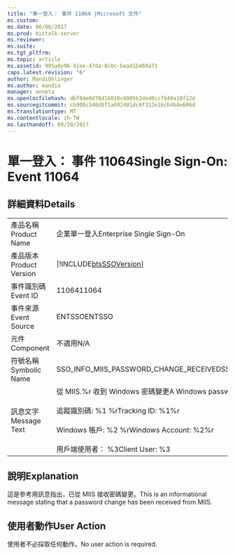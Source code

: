 ```yaml
---
title: "單一登入： 事件 11064 |Microsoft 文件"
ms.custom: 
ms.date: 06/08/2017
ms.prod: biztalk-server
ms.reviewer: 
ms.suite: 
ms.tgt_pltfrm: 
ms.topic: article
ms.assetid: 995a8e96-41ee-47da-8c0c-bead1b469a71
caps.latest.revision: "6"
author: MandiOhlinger
ms.author: mandia
manager: anneta
ms.openlocfilehash: dbf04e0d78d16010c6005b2ded0ccf640a10f12d
ms.sourcegitcommit: cb908c540d8f1a692d01dc8f313e16cb4b4e696d
ms.translationtype: MT
ms.contentlocale: zh-TW
ms.lasthandoff: 09/20/2017
---
```

# <a name="single-sign-on-event-11064"></a><span data-ttu-id="bbeac-102">單一登入： 事件 11064</span><span class="sxs-lookup"><span data-stu-id="bbeac-102">Single Sign-On: Event 11064</span></span>
## <a name="details"></a><span data-ttu-id="bbeac-103">詳細資料</span><span class="sxs-lookup"><span data-stu-id="bbeac-103">Details</span></span>  
  
|||  
|-|-|  
|<span data-ttu-id="bbeac-104">產品名稱</span><span class="sxs-lookup"><span data-stu-id="bbeac-104">Product Name</span></span>|<span data-ttu-id="bbeac-105">企業單一登入</span><span class="sxs-lookup"><span data-stu-id="bbeac-105">Enterprise Single Sign-On</span></span>|  
|<span data-ttu-id="bbeac-106">產品版本</span><span class="sxs-lookup"><span data-stu-id="bbeac-106">Product Version</span></span>|[!INCLUDE[btsSSOVersion](../includes/btsssoversion-md.md)]|  
|<span data-ttu-id="bbeac-107">事件識別碼</span><span class="sxs-lookup"><span data-stu-id="bbeac-107">Event ID</span></span>|<span data-ttu-id="bbeac-108">11064</span><span class="sxs-lookup"><span data-stu-id="bbeac-108">11064</span></span>|  
|<span data-ttu-id="bbeac-109">事件來源</span><span class="sxs-lookup"><span data-stu-id="bbeac-109">Event Source</span></span>|<span data-ttu-id="bbeac-110">ENTSSO</span><span class="sxs-lookup"><span data-stu-id="bbeac-110">ENTSSO</span></span>|  
|<span data-ttu-id="bbeac-111">元件</span><span class="sxs-lookup"><span data-stu-id="bbeac-111">Component</span></span>|<span data-ttu-id="bbeac-112">不適用</span><span class="sxs-lookup"><span data-stu-id="bbeac-112">N/A</span></span>|  
|<span data-ttu-id="bbeac-113">符號名稱</span><span class="sxs-lookup"><span data-stu-id="bbeac-113">Symbolic Name</span></span>|<span data-ttu-id="bbeac-114">SSO_INFO_MIIS_PASSWORD_CHANGE_RECEIVED</span><span class="sxs-lookup"><span data-stu-id="bbeac-114">SSO_INFO_MIIS_PASSWORD_CHANGE_RECEIVED</span></span>|  
|<span data-ttu-id="bbeac-115">訊息文字</span><span class="sxs-lookup"><span data-stu-id="bbeac-115">Message Text</span></span>|<span data-ttu-id="bbeac-116">從 MIIS.%r 收到 Windows 密碼變更</span><span class="sxs-lookup"><span data-stu-id="bbeac-116">A Windows password change was received from MIIS.%r</span></span><br /><br /> <span data-ttu-id="bbeac-117">追蹤識別碼: %1 %r</span><span class="sxs-lookup"><span data-stu-id="bbeac-117">Tracking ID: %1%r</span></span><br /><br /> <span data-ttu-id="bbeac-118">Windows 帳戶: %2 %r</span><span class="sxs-lookup"><span data-stu-id="bbeac-118">Windows Account: %2%r</span></span><br /><br /> <span data-ttu-id="bbeac-119">用戶端使用者： %3</span><span class="sxs-lookup"><span data-stu-id="bbeac-119">Client User: %3</span></span>|  
  
## <a name="explanation"></a><span data-ttu-id="bbeac-120">說明</span><span class="sxs-lookup"><span data-stu-id="bbeac-120">Explanation</span></span>  
 <span data-ttu-id="bbeac-121">這是參考用訊息指出，已從 MIIS 接收密碼變更。</span><span class="sxs-lookup"><span data-stu-id="bbeac-121">This is an informational message stating that a password change has been received from MIIS.</span></span>  
  
## <a name="user-action"></a><span data-ttu-id="bbeac-122">使用者動作</span><span class="sxs-lookup"><span data-stu-id="bbeac-122">User Action</span></span>  
 <span data-ttu-id="bbeac-123">使用者不必採取任何動作。</span><span class="sxs-lookup"><span data-stu-id="bbeac-123">No user action is required.</span></span>